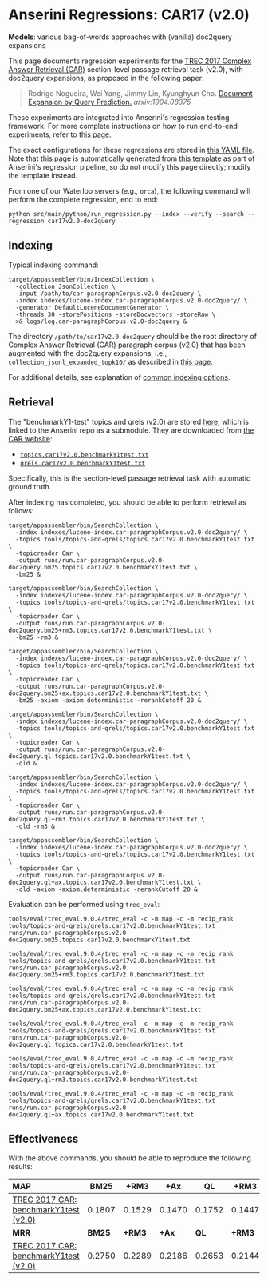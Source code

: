# Anserini Regressions: CAR17 (v2.0)

**Models**: various bag-of-words approaches with (vanilla) doc2query expansions

This page documents regression experiments for the [TREC 2017 Complex Answer Retrieval (CAR)](http://trec-car.cs.unh.edu/) section-level passage retrieval task (v2.0), with doc2query expansions, as proposed in the following paper:

> Rodrigo Nogueira, Wei Yang, Jimmy Lin, Kyunghyun Cho. [Document Expansion by Query Prediction.](https://arxiv.org/abs/1904.08375) _arxiv:1904.08375_

These experiments are integrated into Anserini's regression testing framework.
For more complete instructions on how to run end-to-end experiments, refer to [this page](../../docs/experiments-doc2query.md).

The exact configurations for these regressions are stored in [this YAML file](../../src/main/resources/regression/car17v2.0-doc2query.yaml).
Note that this page is automatically generated from [this template](../../src/main/resources/docgen/templates/car17v2.0-doc2query.template) as part of Anserini's regression pipeline, so do not modify this page directly; modify the template instead.

From one of our Waterloo servers (e.g., `orca`), the following command will perform the complete regression, end to end:

```
python src/main/python/run_regression.py --index --verify --search --regression car17v2.0-doc2query
```

## Indexing

Typical indexing command:

```
target/appassembler/bin/IndexCollection \
  -collection JsonCollection \
  -input /path/to/car-paragraphCorpus.v2.0-doc2query \
  -index indexes/lucene-index.car-paragraphCorpus.v2.0-doc2query/ \
  -generator DefaultLuceneDocumentGenerator \
  -threads 30 -storePositions -storeDocvectors -storeRaw \
  >& logs/log.car-paragraphCorpus.v2.0-doc2query &
```

The directory `/path/to/car17v2.0-doc2query` should be the root directory of Complex Answer Retrieval (CAR) paragraph corpus (v2.0) that has been augmented with the doc2query expansions, i.e., `collection_jsonl_expanded_topk10/` as described in [this page](../../docs/experiments-doc2query.md).

For additional details, see explanation of [common indexing options](../../docs/common-indexing-options.md).

## Retrieval

The "benchmarkY1-test" topics and qrels (v2.0) are stored [here](https://github.com/castorini/anserini-tools/tree/master/topics-and-qrels), which is linked to the Anserini repo as a submodule.
They are downloaded from [the CAR website](http://trec-car.cs.unh.edu/datareleases/):

+ [`topics.car17v2.0.benchmarkY1test.txt`](https://github.com/castorini/anserini-tools/tree/master/topics-and-qrels/topics.car17v2.0.benchmarkY1test.txt)
+ [`qrels.car17v2.0.benchmarkY1test.txt`](https://github.com/castorini/anserini-tools/tree/master/topics-and-qrels/qrels.car17v2.0.benchmarkY1test.txt)

Specifically, this is the section-level passage retrieval task with automatic ground truth.

After indexing has completed, you should be able to perform retrieval as follows:

```
target/appassembler/bin/SearchCollection \
  -index indexes/lucene-index.car-paragraphCorpus.v2.0-doc2query/ \
  -topics tools/topics-and-qrels/topics.car17v2.0.benchmarkY1test.txt \
  -topicreader Car \
  -output runs/run.car-paragraphCorpus.v2.0-doc2query.bm25.topics.car17v2.0.benchmarkY1test.txt \
  -bm25 &

target/appassembler/bin/SearchCollection \
  -index indexes/lucene-index.car-paragraphCorpus.v2.0-doc2query/ \
  -topics tools/topics-and-qrels/topics.car17v2.0.benchmarkY1test.txt \
  -topicreader Car \
  -output runs/run.car-paragraphCorpus.v2.0-doc2query.bm25+rm3.topics.car17v2.0.benchmarkY1test.txt \
  -bm25 -rm3 &

target/appassembler/bin/SearchCollection \
  -index indexes/lucene-index.car-paragraphCorpus.v2.0-doc2query/ \
  -topics tools/topics-and-qrels/topics.car17v2.0.benchmarkY1test.txt \
  -topicreader Car \
  -output runs/run.car-paragraphCorpus.v2.0-doc2query.bm25+ax.topics.car17v2.0.benchmarkY1test.txt \
  -bm25 -axiom -axiom.deterministic -rerankCutoff 20 &

target/appassembler/bin/SearchCollection \
  -index indexes/lucene-index.car-paragraphCorpus.v2.0-doc2query/ \
  -topics tools/topics-and-qrels/topics.car17v2.0.benchmarkY1test.txt \
  -topicreader Car \
  -output runs/run.car-paragraphCorpus.v2.0-doc2query.ql.topics.car17v2.0.benchmarkY1test.txt \
  -qld &

target/appassembler/bin/SearchCollection \
  -index indexes/lucene-index.car-paragraphCorpus.v2.0-doc2query/ \
  -topics tools/topics-and-qrels/topics.car17v2.0.benchmarkY1test.txt \
  -topicreader Car \
  -output runs/run.car-paragraphCorpus.v2.0-doc2query.ql+rm3.topics.car17v2.0.benchmarkY1test.txt \
  -qld -rm3 &

target/appassembler/bin/SearchCollection \
  -index indexes/lucene-index.car-paragraphCorpus.v2.0-doc2query/ \
  -topics tools/topics-and-qrels/topics.car17v2.0.benchmarkY1test.txt \
  -topicreader Car \
  -output runs/run.car-paragraphCorpus.v2.0-doc2query.ql+ax.topics.car17v2.0.benchmarkY1test.txt \
  -qld -axiom -axiom.deterministic -rerankCutoff 20 &
```

Evaluation can be performed using `trec_eval`:

```
tools/eval/trec_eval.9.0.4/trec_eval -c -m map -c -m recip_rank tools/topics-and-qrels/qrels.car17v2.0.benchmarkY1test.txt runs/run.car-paragraphCorpus.v2.0-doc2query.bm25.topics.car17v2.0.benchmarkY1test.txt

tools/eval/trec_eval.9.0.4/trec_eval -c -m map -c -m recip_rank tools/topics-and-qrels/qrels.car17v2.0.benchmarkY1test.txt runs/run.car-paragraphCorpus.v2.0-doc2query.bm25+rm3.topics.car17v2.0.benchmarkY1test.txt

tools/eval/trec_eval.9.0.4/trec_eval -c -m map -c -m recip_rank tools/topics-and-qrels/qrels.car17v2.0.benchmarkY1test.txt runs/run.car-paragraphCorpus.v2.0-doc2query.bm25+ax.topics.car17v2.0.benchmarkY1test.txt

tools/eval/trec_eval.9.0.4/trec_eval -c -m map -c -m recip_rank tools/topics-and-qrels/qrels.car17v2.0.benchmarkY1test.txt runs/run.car-paragraphCorpus.v2.0-doc2query.ql.topics.car17v2.0.benchmarkY1test.txt

tools/eval/trec_eval.9.0.4/trec_eval -c -m map -c -m recip_rank tools/topics-and-qrels/qrels.car17v2.0.benchmarkY1test.txt runs/run.car-paragraphCorpus.v2.0-doc2query.ql+rm3.topics.car17v2.0.benchmarkY1test.txt

tools/eval/trec_eval.9.0.4/trec_eval -c -m map -c -m recip_rank tools/topics-and-qrels/qrels.car17v2.0.benchmarkY1test.txt runs/run.car-paragraphCorpus.v2.0-doc2query.ql+ax.topics.car17v2.0.benchmarkY1test.txt
```

## Effectiveness

With the above commands, you should be able to reproduce the following results:

| **MAP**                                                                                                      | **BM25**  | **+RM3**  | **+Ax**   | **QL**    | **+RM3**  | **+Ax**   |
|:-------------------------------------------------------------------------------------------------------------|-----------|-----------|-----------|-----------|-----------|-----------|
| [TREC 2017 CAR: benchmarkY1test (v2.0)](https://github.com/castorini/anserini-tools/tree/master/topics-and-qrels/topics.car17v2.0.benchmarkY1test.txt)| 0.1807    | 0.1529    | 0.1470    | 0.1752    | 0.1447    | 0.1339    |
| **MRR**                                                                                                      | **BM25**  | **+RM3**  | **+Ax**   | **QL**    | **+RM3**  | **+Ax**   |
| [TREC 2017 CAR: benchmarkY1test (v2.0)](https://github.com/castorini/anserini-tools/tree/master/topics-and-qrels/topics.car17v2.0.benchmarkY1test.txt)| 0.2750    | 0.2289    | 0.2186    | 0.2653    | 0.2144    | 0.1981    |
